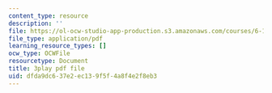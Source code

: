```yaml
---
content_type: resource
description: ''
file: https://ol-ocw-studio-app-production.s3.amazonaws.com/courses/6-189-multicore-programming-primer-january-iap-2007/dfda9dc637e2ec139f5f4a8f4e2f8eb3_xDnq_b2784c.pdf
file_type: application/pdf
learning_resource_types: []
ocw_type: OCWFile
resourcetype: Document
title: 3play pdf file
uid: dfda9dc6-37e2-ec13-9f5f-4a8f4e2f8eb3
---
```

